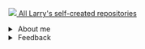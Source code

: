 [![](https://win98icons.alexmeub.com/icons/png/directory_closed-2.png)&nbsp;All Larry's self-created repositories](https://github.com/search?q=user%3ADiicorp95&type=)<br>

<details>
<summary><a href="#"><img alt="" src="https://win98icons.alexmeub.com/icons/png/help_book_cool-1.png"></a>&nbsp;About me</summary>

* [My personality](https://github.com/Diicorp95/Diicorp95/blob/main/personality.md)
* [My favorite websites](https://github.com/Diicorp95/Diicorp95/blob/main/websites.md)
* [My favorite software](https://github.com/Diicorp95/Diicorp95/blob/main/software.md)
* [My favorite music](https://github.com/Diicorp95/Diicorp95/blob/main/music.md)
* [My favorite stuff](https://github.com/Diicorp95/Diicorp95/blob/main/favorites.md)
* [My favorite quotes](https://github.com/Diicorp95/Diicorp95/blob/main/quotes.md)
</details>

<details>
<summary><a href="#"><img alt="" src="https://win98icons.alexmeub.com/icons/png/message_envelope_open-1.png"></a>&nbsp;Feedback</summary>

* [E-mail](mailto:larry.holst@disroot.org)<br>
* [4PDA QMS](https://4pda.to/forum/index.php?act=qms&mid=7640449)<br>
* [Reddit](https://reddit.com/u/Diicorp95)<br>
* [OpenVK](https://openvk.su/im?sel=2526)
</details>

